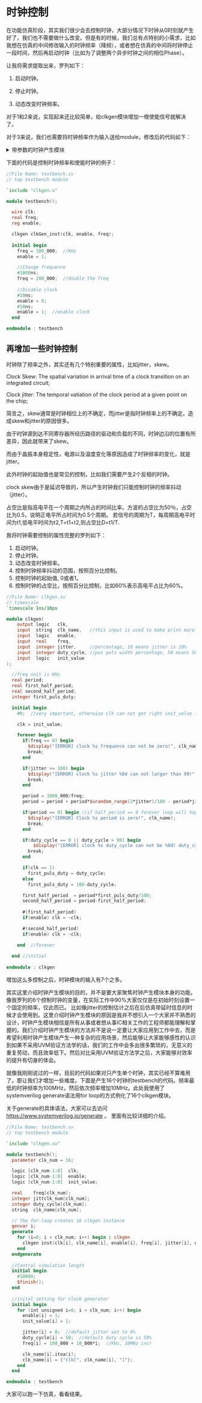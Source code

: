 # 时钟控制

在功能仿真阶段，其实我们很少会去控制时钟，大部分情况下时钟从0时刻就产生好了，我们也不需要做什么改变。但是有的时候，我们总有点特别的小需求，比如我想在仿真的中间修改输入的时钟频率（降频），或者想在仿真的中间将时钟停止一段时间，然后再启动时钟（比如为了调整两个异步时钟之间的相位Phase）。

让我将需求提取出来，罗列如下：

1. 启动时钟。

2. 停止时钟。

3. 动态改变时钟频率。

   

对于1和2来说，实现起来还比较简单，给clkgen模块增加一根使能信号就解决了。

对于3来说，我们也需要将时钟频率作为输入送给module，修改后的代码如下：

<details>
  <summary>带参数的时钟产生模块</summary>

```verilog
//File Name: clkgen.v
// timescale
`timescale 1ns/10ps

module clkgen(output reg clk, input wire enable, input real freq);
  //freq unit is KHz
  real period;

  always@(*) begin
    if(freq == 0)
      period = 10; //default 100MHz
    else
      period = 1000_000/freq;
  end


  always #(period/2) if(enable) clk = ~clk;

  initial begin
    clk = 0;
  end

endmodule : clkgen

```

</details>



下面的代码是控制时钟频率和使能时钟的例子：

```verilog
//File Name: testbench.sv
// top testbench module

`include "clkgen.v"

module testbench();

  wire clk;
  real freq;
  reg enable;

  clkgen clkGen_inst(clk, enable, freq);
 
  initial begin
    freq = 100_000;  //KHz
    enable = 1;

    //Change frequence
    #1000ns;
    freq = 200_000;  //double the freq
    
    //Disable clock
    #10ns;
    enable = 0;
    #10ns;
    enable = 1;  //enable clock
  end

endmodule : testbench

```


## 再增加一些时钟控制

时钟除了频率之外，其实还有几个特别重要的属性，比如jitter，skew。

Clock Skew: The spatial variation in arrival time of a clock transition on an integrated circuit;

Clock jitter: The temporal vatiation of the clock period at a given point on the chip;

简言之，skew通常是时钟相位上的不确定，而jitter是指时钟频率上的不确定。造成skew和jitter的原因很多。

由于时钟源到达不同寄存器所经历路径的驱动和负载的不同，时钟边沿的位置有所差异，因此就带来了skew。

而由于晶振本身稳定性，电源以及温度变化等原因造成了时钟频率的变化，就是jitter。

此外时钟的起始值也是常见的控制，比如我们需要产生2个反相的时钟。

clock skew由于是延迟导致的，所以产生时钟我们只能控制时钟的频率抖动（jitter）。

占空比是指高电平在一个周期之内所占的时间比率。方波的占空比为50％，占空比为0.5，说明正电平所占时间为0.5个周期。
若信号的周期为T，每周期高电平时间为t1,低电平时间为t2,T=t1+t2,则占空比D=t1/T.



我将时钟需要控制的属性完整的罗列如下：

1. 启动时钟。
2. 停止时钟。
3. 动态改变时钟频率。
4. 控制时钟频率抖动的范围，按照百分比控制。
5. 控制时钟的起始值, 0或者1。
6. 控制时钟的占空比，按照百分比控制，比如60%表示高电平占比为60%。



```verilog
//File Name: clkgen.sv
// timescale
`timescale 1ns/10ps

module clkgen(
    output logic   clk,
    input  string  clk_name,   //this input is used to make print more readable
    input  logic   enable, 
    input  real    freq,
    input  integer jitter,     //percentage, 10 means jitter is 10%
    input  integer duty_cycle, //pos puls width percentage, 50 means 50%
    input  logic   init_value
);

  //freq unit is KHz
  real period;
  real first_half_period;
  real second_half_period;
  integer first_puls_duty;

  initial begin
    #0;  //very important, otherwise clk can not get right init_value in questa.

    clk = init_value;

    forever begin
      if(freq == 0) begin
        $display("[ERROR] clock %s frequence can not be zero!", clk_name); 
        break;
      end

      if(jitter >= 100) begin
        $display("[ERROR] clock %s jitter %0d can not larger than 99!", clk_name, jitter); 
        break;
      end

      period = 1000_000/freq;
      period = period + period*$urandom_range(2*jitter)/100 - period*jitter/100;

      if(period == 0) begin //if half_period == 0 forever loop will happen
        $display("[ERROR] Clock %s period is zero!", clk_name); 
        break; 
      end

      if(duty_cycle == 0 || duty_cycle > 99) begin
          $display("[ERROR] clock %s duty_cycle can not be %0d! duty_cycle should within 0 to 99!", clk_name, duty_cycle); 
        break; 
      end

      if(clk == 1)
        first_puls_duty = duty_cycle;
      else
        first_puls_duty = 100-duty_cycle;

      first_half_period  = period*first_puls_duty/100;
      second_half_period = period-first_half_period;
 
      #(first_half_period)
      if(enable) clk = ~clk;

      #(second_half_period)
      if(enable) clk = ~clk;

    end  //forever
  
  end //initial
 
endmodule : clkgen

```

增加这么多控制之后，时钟模块的输入有7个之多。

其实这里介绍时钟产生模块的目的，并不是要大家聚焦时钟产生模块本身的功能。像我罗列的6个控制时钟的变量，在实际工作中90%大家仅仅是在初始时刻设置一个固定的频率，仅此而已。 比如像jitter的控制估计之后在后仿真带延时信息的时候才会使用到。这里介绍时钟产生模块的原因是我并不想引入一个大家并不熟悉的设计，时钟产生模块相信是所有从事或者想从事IC相关工作的工程师都能理解和掌握的。我们介绍时钟产生模块的方法并不是说一定要让大家应用到工作中去，而是希望利用时钟产生模块产生一种复杂的应用场景，然后能够让大家能够感性的认识到如果不采用UVM验证方法学的话，我们的工作中会多出很多繁琐的，无意义的重复劳动，而且效率低下。然后对比采用UVM验证方法学之后，大家能够对效率的提升有切身的体会。

就像我刚刚说过的一样，目前的代码如果对只产生单个时钟，其实已经不算难用了。那让我们才增加一些难度。下面是产生16个时钟的testbench的代码。频率最低的时钟频率为100MHz，然后依次频率增加10MHz。此处我使用了systemverilog generate语法用for loop的方式例化了16个clkgen模块。

关于generate的具体语法，大家可以去访问 https://www.systemverilog.io/generate 。 里面有比较详细的介绍。



```verilog
//File Name: testbench.sv
// top testbench module

`include "clkgen.sv"

module testbench();
  parameter clk_num = 16;

  logic [clk_num-1:0]  clk;
  logic [clk_num-1:0]  enable;
  logic [clk_num-1:0]  init_value;

  real    freq[clk_num];
  integer jittclk_num[clk_num];
  integer duty_cycle[clk_num];
  string  clk_name[clk_num];

  // The for-loop creates 16 clkgen instance
  genvar i;
  generate
    for (i=0; i < clk_num; i++) begin : clkgen
      clkgen inst(clk[i], clk_name[i], enable[i], freq[i], jitter[i], duty_cycle[i], init_value[i]);
    end
  endgenerate    
  
  //Control simulation length
  initial begin
    #10000;
    $finish();
  end
  
  //inital setting for clock generator
  initial begin
    for (int unsigned i=0; i < clk_num; i++) begin
      enable[i] = 1;
      init_value[i] = 1;

      jitter[i] = 0;  //default jitter set to 0%
      duty_cycle[i] = 50;  //default duty cycle is 50%  
      freq[i] = 100_000 + 10_000*i;  //KHz, 10MHz incr

      clk_name[i].itoa(i);
      clk_name[i] = {"clk[", clk_name[i], "]"};
    end
  end

endmodule : testbench

```

大家可以跑一下仿真，看看结果。

